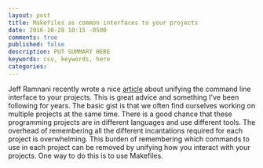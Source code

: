 ```yaml
---
layout: post
title: Makefiles as common interfaces to your projects
date: 2016-10-28 10:15 -0500
comments: true
published: false
description: PUT SUMMARY HERE
keywords: csv, keywords, here
categories: 
---
```


Jeff Ramnani recently wrote a nice [article]() about unifying the command line interface to your projects. This is great advice and something I've been following for years. The basic gist is that we often find ourselves working on multiple projects at the same time. There is a good chance that these programming projects are in different languages and use different tools. The overhead of remembering all the different incantations required for each project is overwhelming. This burden of remembering which commands to use in each project can be removed by unifying how you interact with your projects. One way to do this is to use Makefiles.



